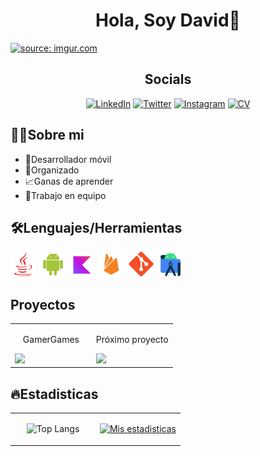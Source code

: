 <h1 align="center">Hola, Soy David👋</h1>

<a href="https://imgur.com/CkRUjBL"><img src="https://i.imgur.com/CkRUjBL.jpg" title="source: imgur.com" /></a>

<div align="center">
 <h2>Socials</h2>
 <p> <a href="https://www.linkedin.com/feed/?trk=homepage-basic_sign-in-submit"><img src="https://img.shields.io/badge/linkedin-%230077B5.svg?style=for-the-badge&amp;logo=linkedin&amp;logoColor=white" alt="LinkedIn"></a>
  <a href="https://twitter.com/GlezLomena"><img src="https://img.shields.io/badge/Twitter-%231DA1F2.svg?style=for-the-badge&amp;logo=Twitter&amp;logoColor=white" alt="Twitter"></a>
  <a href=""><img src="https://img.shields.io/badge/Instagram-%23E4405F.svg?style=for-the-badge&amp;logo=Instagram&amp;logoColor=white" alt="Instagram"></a>
  <a href="https://online.updf.com/index/share/es-ES?shareId=944e6a21-17f3-4284-89ef-a5b07db39f44"><img src="https://img.shields.io/badge/CV-%23D4D4D4.svg?style=for-the-badge&amp;logo=readdotcv&amp;logoColor=black" alt="CV"></a></p>
</div>

## 👨‍💻Sobre mi 
- 📱Desarrollador móvil
- 📅Organizado
- 📈Ganas de aprender
- 👥Trabajo en equipo

## 🛠️Lenguajes/Herramientas
<img src="https://github.com/devicons/devicon/blob/master/icons/java/java-plain.svg" title="Java" alt="Java" width="40" height="40"/>&nbsp;
<img src="https://github.com/devicons/devicon/blob/master/icons/android/android-plain.svg" title="Java" alt="Java" width="40" height="40"/>&nbsp;
<img src="https://github.com/devicons/devicon/blob/master/icons/kotlin/kotlin-original.svg" title="Java" alt="Java" width="37" height="37"/>&nbsp;
<img src="https://github.com/devicons/devicon/blob/master/icons/firebase/firebase-plain.svg" title="Java" alt="Java" width="40" height="40"/>&nbsp;
<img src="https://github.com/devicons/devicon/blob/master/icons/git/git-original.svg" title="Java" alt="Java" width="40" height="40"/>&nbsp;
<img src="https://github.com/devicons/devicon/blob/master/icons/androidstudio/androidstudio-original.svg" title="Java" alt="Java" width="40" height="40"/>&nbsp;


## Proyectos

<table>
 <tr>
  <td width="50%">
   <p align="center">GamerGames</p>
   <a href="https://www.educative.io" target="_blank"><img src="https://i.imgur.com/7MIDUoM.png"></a>
  </td>
  <td width="50%">
   <p align="center">Próximo proyecto</p>
   <a href="https://www.educative.io" target="_blank"><img src="https://i.imgur.com/7MIDUoM.png"></a>
  </td>
 </tr>
</table>

## 🔥Estadisticas

<table align="center">
 <tr>
  <td width="50%">
   <p align="center"><img src="https://github-readme-stats.vercel.app/api/top-langs/?username=davigolo&amp;layout=compact" alt="Top Langs"></p>
  </td>
  <td width="50%">
   <p align="center"><a href="https://github.com/anuraghazra/github-readme-stats"><img src="https://github-readme-stats.vercel.app/api?username=davigolo" alt="Mis estadisticas"></a></p>
  </td>
 </tr>
</table>



